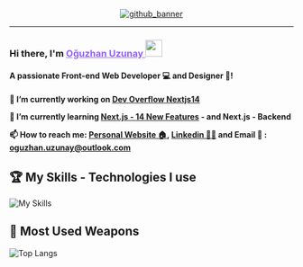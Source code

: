 <p align="center">
  <a href="https://www.oguzhanuzunay.me" target="_blank" rel="noreferrer"><img src="https://github.com/oguzhanuzunay/oguzhanuzunay/assets/48884275/60017daf-4042-44d0-92f4-158e74da1ac4" alt="github_banner"></a>
</p> 

*****

<h3>
Hi there, I'm <a href="https://www.oguzhanuzunay.me/" target="_blank" rel="noreferrer" style="color:#915eff;"> Oğuzhan Uzunay </a><img src="https://raw.githubusercontent.com/MartinHeinz/MartinHeinz/master/wave.gif" width="30px" height="30px">
</h3>  
<h4> 
  A passionate Front-end Web Developer 💻 and Designer 🎨! 
<h4/>



🔭 I’m currently working on **[Dev Overflow Nextjs14](https://github.com/oguzhanuzunay/dev_flow_nextjs14)**

🌱 I’m currently learning **[Next.js - 14 New Features](https://nextjs.org/blog/next-14)** - and **Next.js - Backend**

📫 How to reach me: **[Personal Website 🏠](https://oguzhanuzunay.me/), [Linkedin 👨‍💼](https://linkedin.com/in/oguzhan-uzunay/)** and Email 📩 : **oguzhan.uzunay@outlook.com**


## 🏆 My Skills - Technologies I use
![My Skills](https://skillicons.dev/icons?i=js,ts,react,next,redux,tailwind,nodejs,mongodb,threejs,html,css,sass,git,github,postgres,bootstrap,vscode,figma&perline=9)

## 🌟 Most Used Weapons 
![Top Langs](https://github-readme-stats.vercel.app/api/top-langs?username=oguzhanuzunay&show_icons=true&locale=en&hide_progress=true&hide=c%23,handlebars&layout=compact&theme=tokyonight)

<!-- T[![Harlok's WakaTime stats](https://github-readme-stats.vercel.app/api/wakatime?username=oguzhanuzunay)](https://github.com/oguzhanuzunay/github-readme-stats)  -->
